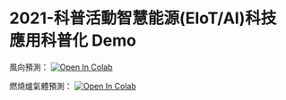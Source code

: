 # 2021-科普活動智慧能源(EIoT/AI)科技應用科普化 Demo



風向預測：
[![Open In Colab](https://colab.research.google.com/assets/colab-badge.svg)](https://colab.research.google.com/github/guanyuhoujeff/fbc_demo/blob/main/wind_demo1.ipynb)

燃燒爐氣體預測：
[![Open In Colab](https://colab.research.google.com/assets/colab-badge.svg)](https://colab.research.google.com/github/guanyuhoujeff/fbc_demo/blob/main/fcb_demo1.ipynb)
